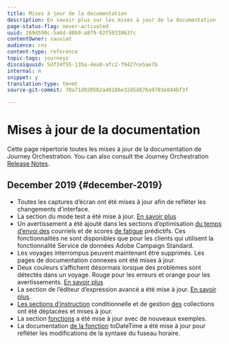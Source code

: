 ```yaml
---
title: Mises à jour de la documentation
description: En savoir plus sur les mises à jour de la documentation
page-status-flag: never-activated
uuid: 269d590c-5a6d-40b9-a879-02f5033863fc
contentOwner: sauviat
audience: rns
content-type: reference
topic-tags: journeys
discoiquuid: 5df34f55-135a-4ea8-afc2-f9427ce5ae7b
internal: n
snippet: y
translation-type: tm+mt
source-git-commit: 70a71d920502a40186e32d5d876a9703e844bf3f

---
```



# Mises à jour de la documentation

Cette page répertorie toutes les mises à jour de la documentation de Journey Orchestration.
You can also consult the Journey Orchestration [Release Notes](../release-notes/release-notes.md).

## December 2019 {#december-2019}

* Toutes les captures d’écran ont été mises à jour afin de refléter les changements d’interface.
* La section du mode test a été mise à jour. [En savoir plus](../building-journeys/testing-the-journey.md)
* Un avertissement a été ajouté dans les sections d’optimisation [du temps d’envoi des](../building-journeys/wait-activity.md) courriels et de scores [de fatigue](../usecase/leveraging-fatigue-scores.md) prédictifs. Ces fonctionnalités ne sont disponibles que pour les clients qui utilisent la fonctionnalité Service de données Adobe Campaign Standard.
* Les voyages interrompus peuvent maintenant être supprimés. Les pages de documentation connexes ont été mises à jour.
* Deux couleurs s’affichent désormais lorsque des problèmes sont détectés dans un voyage. Rouge pour les erreurs et orange pour les avertissements. [En savoir plus](../about/troubleshooting.md)
* La section de l’éditeur d’expression avancé a été mise à jour. [En savoir plus](../expression/expressionadvanced.md).
* [Les sections d’instruction](../expression/conditional-instruction.md) conditionnelle et de gestion [des](../expression/collection-management-functions.md) collections ont été déplacées et mises à jour.
* La section [fonctions](../expression/functions.md) a été mise à jour avec de nouveaux exemples.
* La documentation [de la fonction](../functions/functiontodatetime.md) toDateTime a été mise à jour pour refléter les modifications de la syntaxe du fuseau horaire.

